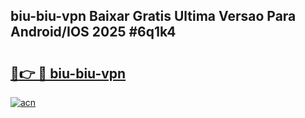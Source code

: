 ## biu-biu-vpn Baixar Gratis Ultima Versao Para Android/IOS 2025 #6q1k4

# <h2><a href="https://ainizakaria.my?title=biu-biu-vpn&ref=20M">🔗👉 🔴 biu-biu-vpn</a></h2>

[![acn](https://github.com/user-attachments/assets/0f9c940e-d8b0-45ae-aac7-cd30a18b3e1c)](https://ainizakaria.my?title=biu-biu-vpn&ref=20M)

